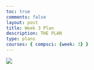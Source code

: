 ```yaml
---
toc: true
comments: false
layout: post
title: Week 3 Plan
description: THE PLAN
type: plans
courses: { compsci: {week: 3} }
---
```

<img src="/LabNotebook/images/Plan.png">